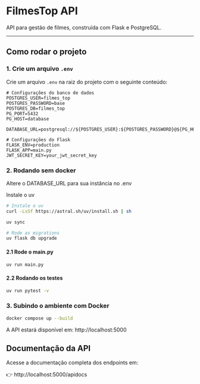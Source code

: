 # FilmesTop API

API para gestão de filmes, construída com Flask e PostgreSQL.

---

## Como rodar o projeto

### 1. Crie um arquivo `.env`

Crie um arquivo `.env` na raiz do projeto com o seguinte conteúdo:

```env
# Configurações do banco de dados
POSTGRES_USER=filmes_top
POSTGRES_PASSWORD=base
POSTGRES_DB=filmes_top
PG_PORT=5432
PG_HOST=database

DATABASE_URL=postgresql://${POSTGRES_USER}:${POSTGRES_PASSWORD}@${PG_HOST}:${PG_PORT}/${POSTGRES_DB}

# Configurações do Flask
FLASK_ENV=production
FLASK_APP=main.py
JWT_SECRET_KEY=your_jwt_secret_key
```

### 2. Rodando sem docker

Altere o DATABASE_URL para sua instância no .env

Instale o uv

```bash
# Instale o uv
curl -LsSf https://astral.sh/uv/install.sh | sh

uv sync

# Rode as migrations
uv flask db upgrade
```

#### 2.1 Rode o main.py

```bash
uv run main.py
```

#### 2.2 Rodando os testes

```bash
uv run pytest -v
```

### 3. Subindo o ambiente com Docker

```bash
docker compose up --build
```

A API estará disponível em: http://localhost:5000

## Documentação da API

Acesse a documentação completa dos endpoints em:

👉 http://localhost:5000/apidocs
